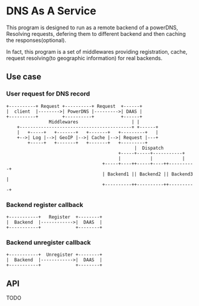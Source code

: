 # DNS As A Service
This program is designed to run as a remote backend of a powerDNS,
Resolving requests, defering them to different backend and then caching
the responses(optional).

In fact, this program is a set of middlewares providing registration,
cache, request resolving(to geographic information) for real backends.

## Use case

### User request for DNS record
```
+----------+ Request +----------+ Request  +------+
|  client  |-------->| PowerDNS |--------->| DAAS |
+----------+         +----------+          +------+
                Middlewares                    | |
    +------------------------------------------+ +------+
    |   +-----+   +-------+   +-------+   +---------+   |
    +-->| Log |-->| GeoIP |-->| Cache |-->| Request |---+
        +-----+   +-------+   +-------+   +---------+
                                                |  Dispatch
                                          +-----+-----+-----------+
                                          |           |           |
                                    +-----+----++-----+----++----------+
                                    | Backend1 || Backend2 || Backend3 |
                                    +----------++----------++----------+
```

### Backend register callback
```
+-----------+   Register  +--------+
|  Backend  |------------>|  DAAS  |
+-----------+             +--------+
```

### Backend unregister callback
```
+-----------+  Unregister +--------+
|  Backend  |------------>|  DAAS  |
+-----------+             +--------+
```

## API
TODO
